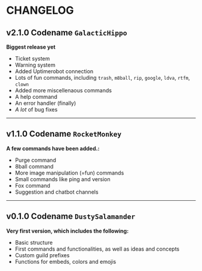 # CHANGELOG

 v2.1.0 Codename `GalacticHippo`
-------
**Biggest release yet**
- Ticket system
- Warning system
- Added Uptimerobot connection
- Lots of fun commands, including `trash`, `m8ball`, `rip`, `google`, `ldva`, `rtfm`, `clown`
- Added more miscellenaous commands
- A help command
- An error handler (finally)
- *A lot* of bug fixes


---
 v1.1.0 Codename `RocketMonkey`
-------
**A few commands have been added.:**
- Purge command
- 8ball command
- More image manipulation (=fun) commands
- Small commands like ping and version
- Fox command
- Suggestion and chatbot channels


---
 v0.1.0 Codename `DustySalamander`
-------
**Very first version, which includes the following:**
- Basic structure
- First commands and functionalities, as well as ideas and concepts
- Custom guild prefixes
- Functions for embeds, colors and emojis